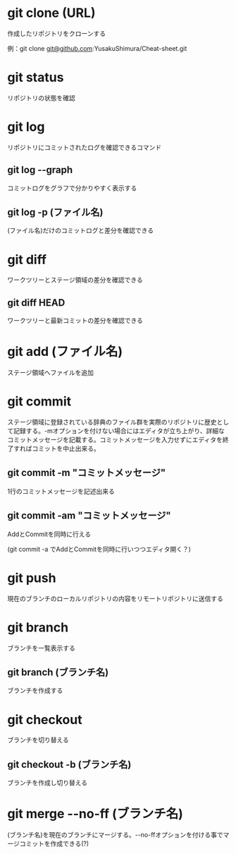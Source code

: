 # git clone (URL)

作成したリポジトリをクローンする

例：git clone git@github.com:YusakuShimura/Cheat-sheet.git

# git status

リポジトリの状態を確認

# git log

リポジトリにコミットされたログを確認できるコマンド

## git log --graph

コミットログをグラフで分かりやすく表示する

## git log -p (ファイル名)

(ファイル名)だけのコミットログと差分を確認できる

# git diff

ワークツリーとステージ領域の差分を確認できる

## git diff HEAD

ワークツリーと最新コミットの差分を確認できる

# git add (ファイル名)

ステージ領域へファイルを追加

# git commit

ステージ領域に登録されている辞典のファイル群を実際のリポジトリに歴史として記録する。-mオプションを付けない場合にはエディタが立ち上がり、詳細なコミットメッセージを記載する。コミットメッセージを入力せずにエディタを終了すればコミットを中止出来る。

## git commit -m "コミットメッセージ"

1行のコミットメッセージを記述出来る

## git commit -am "コミットメッセージ"

AddとCommitを同時に行える

(git commit -a でAddとCommitを同時に行いつつエディタ開く？)

# git push

現在のブランチのローカルリポジトリの内容をリモートリポジトリに送信する

# git branch

ブランチを一覧表示する

## git branch (ブランチ名)

ブランチを作成する

# git checkout

ブランチを切り替える

## git checkout -b (ブランチ名)

ブランチを作成し切り替える

# git merge --no-ff (ブランチ名)

(ブランチ名)を現在のブランチにマージする。--no-ffオプションを付ける事でマージコミットを作成できる(?)
